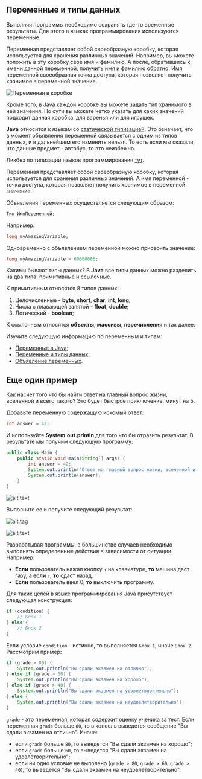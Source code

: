 ## Переменные и типы данных

Выполняя программы необходимо сохранять где-то временные результаты. Для этого в языках программирования используются переменные.

Переменная представляет собой своеобразную коробку, которая используется для хранения различных значений. Например, вы можете положить в эту коробку свое имя и фамилию. А после, обратившись к имени данной переменной, получить имя и фамилию обратно. Имя переменной своеобразная точка доступа, которая позволяет получить хранимое в переменной значение.

![Переменная в коробке](https://user-images.githubusercontent.com/4215285/56092445-cbf5df00-5ec4-11e9-8a38-4afaff2d5eaa.jpeg)

Кроме того, в Java каждой коробке вы можете задать тип хранимого в ней значения. По сути вы можете четко указать для каких значений подходит данная коробка: для варенья или для игрушек.

**Java** относится к языкам со [статической типизацией](https://ru.wikipedia.org/wiki/Статическая_типизация). Это означает, что в момент объявления переменной связывается с одним из типов данных, и в дальнейшем его изменить нельзя. То есть если мы сказали, что данные предмет - автобус, то это неизбежно.

Ликбез по типизации языков программирования [тут](https://habr.com/ru/post/161205/).

Переменная представляет собой своеобразную коробку, которая используется для хранения различных значений.
А имя переменной - точка доступа, которая позволяет получить хранимое в переменной значение.

Объявления переменных осуществляется следующим образом:

```java
Тип ИмяПеременной;
```

Например:

```java
long myAmazingVariable;
```

Одновременно с объявлением переменной можно присвоить значение:

```java
long myAmazingVariable = 60000006;
```

Какими бывают типы данных?
В **Java** все типы данных можно разделить на два типа: примитивные и ссылочные.

К примитивным относятся 8 типов данных:
1. Целочисленные - **byte**, **short**, **char**, **int**, **long**;
2. Числа с плавающей запятой - **float**, **double**;
3. Логический - **boolean**;

К ссылочным относятся **объекты**, **массивы**, **перечисления** и так далее.

Изучите следующую информацию по переменным и типам:
- [Переменные в Java](https://vertex-academy.com/tutorials/ru/sozdanie-peremennyx-i-tipy-peremenny/);
- [Переменные и типы данных](https://kostin.ws/java/java-types-and-variables.html);
- [Объявление переменных](https://youtu.be/R0bFNHq2nPc).

## Еще один пример

Как насчет того что бы найти ответ на главный вопрос жизни, вселенной и всего такого?
Это будет быстрое приключение, минут на 5.

Добавьте переменную содержащую искомый ответ:

```java
int answer = 42;
```

И используйте **System.out.println** для того что бы отразить результат. В результате мы получим следующую программу:

``` java
public class Main {
    public static void main(String[] args) {
        int answer = 42;
        System.out.println("Ответ на главный вопрос жизни, вселенной и всего такого: ");
        System.out.println(answer);
    }
}
```

![alt text](https://user-images.githubusercontent.com/4215285/56092593-a9fd5c00-5ec6-11e9-80ac-26071c149f21.jpeg)

Выполните ее и получите следующий результат:

![alt.tag](https://user-images.githubusercontent.com/4215285/56092008-3ad03980-5ebf-11e9-9bf8-34b2f2b94f90.jpg)

![alt text](https://user-images.githubusercontent.com/4215285/56092005-3a37a300-5ebf-11e9-85c1-04fe8036a7ac.jpg)

Разрабатывая программы, в большинстве случаев необходимо выполнять определенные действия в зависимости от ситуации. Например:
- **Если** пользователь нажал кнопку `↑` на клавиатуре, **то** машина даст газу, а **если** `↓`, **то** сдаст назад.
- **Если** пользователь ввел 0, **то** выключить программу.

Для таких целей в языке программирования Java присутствует следующая конструкция:

```java
if (condition) {
    // Блок 1
} else {
    // Блок 2
}
```
Если условие `condition` - истинно, то выполняется `Блок 1`, иначе `Блок 2`. Рассмотрим пример:

```java
if (grade > 80) {
    System.out.println("Вы сдали экзамен на отлично");
} else if (grade > 60) {
    System.out.println("Вы сдали экзамен на хорошо");
} else if (grade > 40) {
    System.out.println("Вы сдали экзамен на удовлетворительно");
} else {
    System.out.println("Вы сдали экзамен на неудовлетворительно");
}
```

`grade` - это переменная, которая содержит оценку ученика за тест. Если переменная `grade` больше `80`, то в консоль выведется сообщение "Вы сдали экзамен на отлично". Иначе:
- если `grade` больше `80`, то выведется "Вы сдали экзамен на хорошо";
- если `grade` больше `60`, то выведется "Вы сдали экзамен на удовлетворительно";
- если ни одно условие не выполено (`grade > 80`, `grade > 60`, `grade > 40`), то выведется "Вы сдали экзамен на неудовлетворительно".
